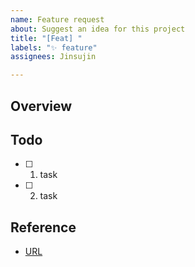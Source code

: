 ```yaml
---
name: Feature request
about: Suggest an idea for this project
title: "[Feat] "
labels: "✨ feature"
assignees: Jinsujin

---
```


## Overview

## Todo
- [ ] 1. task
- [ ] 2. task

## Reference
- [URL]()
